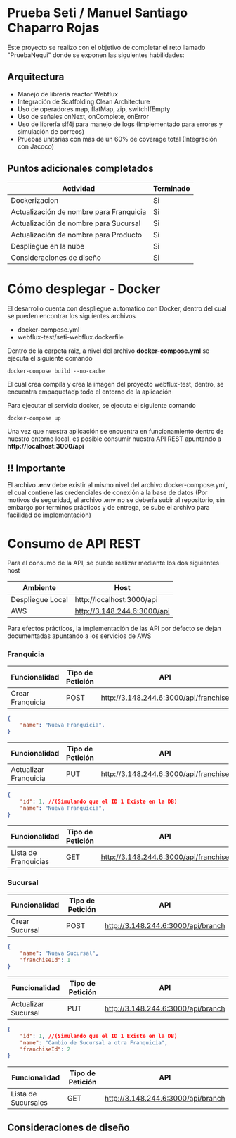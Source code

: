 # Prueba Seti / Manuel Santiago Chaparro Rojas

Este proyecto se realizo con el objetivo de completar el reto llamado "PruebaNequi" donde se exponen las siguientes habilidades:

## Arquitectura

- Manejo de librería reactor Webflux
- Integración de Scaffolding Clean Architecture
- Uso de operadores map, flatMap, zip, switchIfEmpty
- Uso de señales onNext, onComplete, onError
- Uso de librería slf4j para manejo de logs (Implementado para errores y simulación de correos)
- Pruebas unitarias con mas de un 60% de coverage total (Integración con Jacoco)

## Puntos adicionales completados

| Actividad                                |  Terminado  |
|------------------------------------------|-------------|
| Dockerizacion                            |    Si    |
| Actualización de nombre para Franquicia  |    Si    |
| Actualización de nombre para Sucursal    |    Si    |
| Actualización de nombre para Producto    |    Si    |
| Despliegue en la nube                    |    Si    |
| Consideraciones de diseño                |    Si    |

# Cómo desplegar - Docker

El desarrollo cuenta con despliegue automatico con Docker, dentro del cual se pueden encontrar los siguientes archivos

- docker-compose.yml
- webflux-test/seti-webflux.dockerfile

Dentro de la carpeta raiz, a nivel del archivo **docker-compose.yml** se ejecuta el siguiente comando

```shell
docker-compose build --no-cache
```

El cual crea compila y crea la imagen del proyecto webflux-test, dentro, se encuentra empaquetadp todo el entorno de la aplicación

Para ejecutar el servicio docker, se ejecuta el siguiente comando

```shell
docker-compose up
```

Una vez que nuestra aplicación se encuentra en funcionamiento dentro de nuestro entorno local, es posible consumir nuestra API REST apuntando a **http://localhost:3000/api**

## !! Importante

El archivo **.env** debe existir al mismo nivel del archivo docker-compose.yml, el cual contiene las credenciales de conexión a la base de datos (Por motivos de seguridad, el archivo .env no se debería subir al repositorio, sin embargo por terminos prácticos y de entrega, se sube el archivo para facilidad de implementación)

# Consumo de API REST

Para el consumo de la API, se puede realizar mediante los dos siguientes host

| Ambiente            |  Host                        |
|---------------------|------------------------------|
| Despliegue Local    | http://localhost:3000/api    |
| AWS                 | http://3.148.244.6:3000/api  |

Para efectos prácticos, la implementación de las API por defecto se dejan documentadas apuntando a los servicios de AWS

### Franquicia

| Funcionalidad    | Tipo de Petición |  API                                  |
|------------------|------------------|---------------------------------------|
| Crear Franquicia | POST             | http://3.148.244.6:3000/api/franchise |

```json
{
    "name": "Nueva Franquicia",
}
```

| Funcionalidad         | Tipo de Petición |  API                                  |
|-----------------------|------------------|---------------------------------------|
| Actualizar Franquicia | PUT              | http://3.148.244.6:3000/api/franchise |

```json
{
    "id": 1, //(Simulando que el ID 1 Existe en la DB)
    "name": "Nueva Franquicia",
}
```

| Funcionalidad         | Tipo de Petición |  API                                  |
|-----------------------|------------------|---------------------------------------|
| Lista de Franquicias  | GET              | http://3.148.244.6:3000/api/franchise |

### Sucursal

| Funcionalidad    | Tipo de Petición |  API                                  |
|------------------|------------------|---------------------------------------|
| Crear Sucursal   | POST             | http://3.148.244.6:3000/api/branch    |

```json
{
    "name": "Nueva Sucursal",
    "franchiseId": 1
}
```

| Funcionalidad         | Tipo de Petición |  API                                  |
|-----------------------|------------------|---------------------------------------|
| Actualizar Sucursal   | PUT              | http://3.148.244.6:3000/api/branch    |

```json
{
    "id": 1, //(Simulando que el ID 1 Existe en la DB)
    "name": "Cambio de Sucursal a otra Franquicia",
    "franchiseId": 2
}
```

| Funcionalidad         | Tipo de Petición |  API                               |
|-----------------------|------------------|------------------------------------|
| Lista de Sucursales   | GET              | http://3.148.244.6:3000/api/branch |

## Consideraciones de diseño


